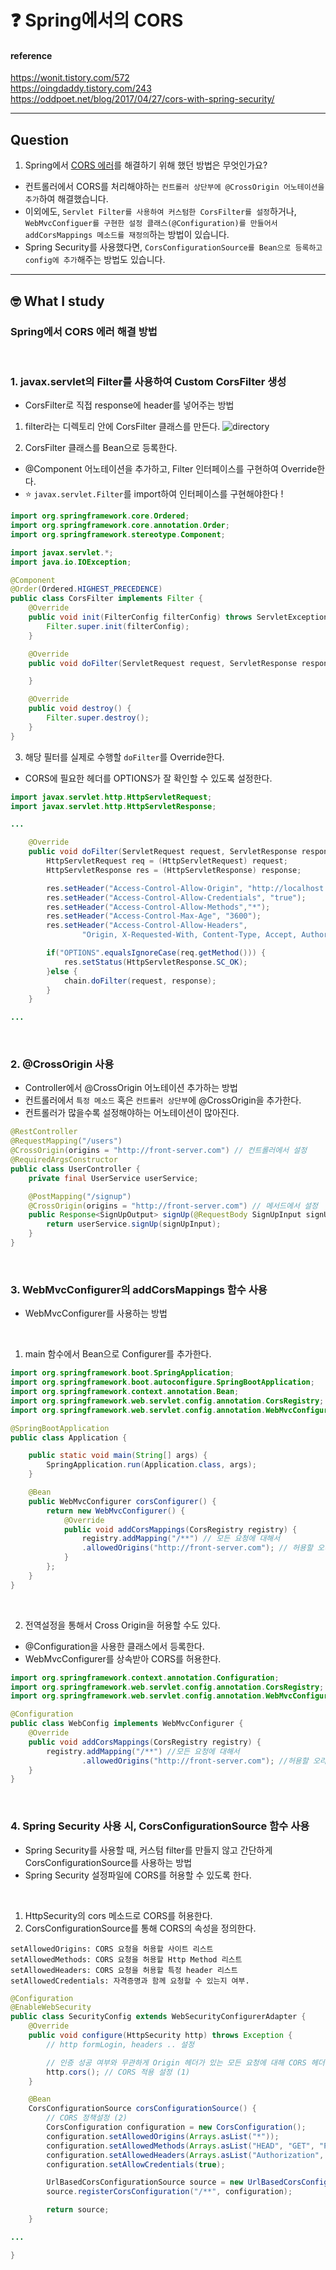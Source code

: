 # :question: Spring에서의 CORS

#### reference
https://wonit.tistory.com/572<br>
https://oingdaddy.tistory.com/243<br>
https://oddpoet.net/blog/2017/04/27/cors-with-spring-security/
<hr>

## Question
1. Spring에서 [CORS 에러](../../network/jsy/etc.md)를 해결하기 위해 했던 방법은 무엇인가요?
- 컨트롤러에서 CORS를 처리해야하는 `컨트롤러 상단부에 @CrossOrigin 어노테이션을 추가`하여 해결했습니다.
- 이외에도, `Servlet Filter를 사용하여 커스텀한 CorsFilter를 설정`하거나, `WebMvcConfiguer를 구현한 설정 클래스(@Configuration)를 만들어서 addCorsMappings 메소드를 재정의`하는 방법이 있습니다.
- Spring Security를 사용했다면, `CorsConfigurationSource를 Bean으로 등록하고 config에 추가`해주는 방법도 있습니다.
<hr>

## :nerd_face:	What I study
### Spring에서 CORS 에러 해결 방법

<br>

### 1. javax.servlet의 Filter를 사용하여 Custom CorsFilter 생성
- CorsFilter로 직접 response에 header를 넣어주는 방법

1. filter라는 디렉토리 안에 CorsFilter 클래스를 만든다.
![directory](CorsFilter.png)

2. CorsFilter 클래스를 Bean으로 등록한다.
- @Component 어노테이션을 추가하고, Filter 인터페이스를 구현하여 Override한다.
- :star: `javax.servlet.Filter`를 import하여 인터페이스를 구현해야한다 !

```java
import org.springframework.core.Ordered;
import org.springframework.core.annotation.Order;
import org.springframework.stereotype.Component;

import javax.servlet.*;
import java.io.IOException;

@Component
@Order(Ordered.HIGHEST_PRECEDENCE)
public class CorsFilter implements Filter {
    @Override
    public void init(FilterConfig filterConfig) throws ServletException {
        Filter.super.init(filterConfig);
    }

    @Override
    public void doFilter(ServletRequest request, ServletResponse response, FilterChain chain) throws IOException, ServletException {

    }

    @Override
    public void destroy() {
        Filter.super.destroy();
    }
}
```

3. 해당 필터를 실제로 수행할 `doFilter`를 Override한다.
- CORS에 필요한 헤더를 OPTIONS가 잘 확인할 수 있도록 설정한다.

```java
import javax.servlet.http.HttpServletRequest;
import javax.servlet.http.HttpServletResponse;

...

    @Override
    public void doFilter(ServletRequest request, ServletResponse response, FilterChain chain) throws IOException, ServletException {
        HttpServletRequest req = (HttpServletRequest) request;
        HttpServletResponse res = (HttpServletResponse) response;

        res.setHeader("Access-Control-Allow-Origin", "http://localhost:3000");
        res.setHeader("Access-Control-Allow-Credentials", "true");
        res.setHeader("Access-Control-Allow-Methods","*");
        res.setHeader("Access-Control-Max-Age", "3600");
        res.setHeader("Access-Control-Allow-Headers",
                "Origin, X-Requested-With, Content-Type, Accept, Authorization");

        if("OPTIONS".equalsIgnoreCase(req.getMethod())) {
            res.setStatus(HttpServletResponse.SC_OK);
        }else {
            chain.doFilter(request, response);
        }
    }

...

```

<br>

### 2. @CrossOrigin 사용
- Controller에서 @CrossOrigin 어노테이션 추가하는 방법
- 컨트롤러에서 `특정 메소드` 혹은 `컨트롤러 상단부`에 @CrossOrigin을 추가한다.
- 컨트롤러가 많을수록 설정해야하는 어노테이션이 많아진다.

```java
@RestController
@RequestMapping("/users")
@CrossOrigin(origins = "http://front-server.com") // 컨트롤러에서 설정
@RequiredArgsConstructor
public class UserController {
    private final UserService userService;

    @PostMapping("/signup")
    @CrossOrigin(origins = "http://front-server.com") // 메서드에서 설정
    public Response<SignUpOutput> signUp(@RequestBody SignUpInput signUpInput) {
        return userService.signUp(signUpInput);
    }
}
```

<br>

### 3. WebMvcConfigurer의 addCorsMappings 함수 사용
- WebMvcConfigurer를 사용하는 방법

<br>

1.  main 함수에서 Bean으로 Configurer를 추가한다.
```java
import org.springframework.boot.SpringApplication;
import org.springframework.boot.autoconfigure.SpringBootApplication;
import org.springframework.context.annotation.Bean;
import org.springframework.web.servlet.config.annotation.CorsRegistry;
import org.springframework.web.servlet.config.annotation.WebMvcConfigurer;

@SpringBootApplication
public class Application {

    public static void main(String[] args) {
        SpringApplication.run(Application.class, args);
    }

    @Bean
    public WebMvcConfigurer corsConfigurer() {
        return new WebMvcConfigurer() {
            @Override
            public void addCorsMappings(CorsRegistry registry) {
                registry.addMapping("/**") // 모든 요청에 대해서
                .allowedOrigins("http://front-server.com"); // 허용할 오리진들
            }
        };
    }
}
```

<br>

2. 전역설정을 통해서 Cross Origin을 허용할 수도 있다.
- @Configuration을 사용한 클래스에서 등록한다.
- WebMvcConfigurer를 상속받아 CORS를 허용한다.

```java
import org.springframework.context.annotation.Configuration;
import org.springframework.web.servlet.config.annotation.CorsRegistry;
import org.springframework.web.servlet.config.annotation.WebMvcConfigurer;

@Configuration
public class WebConfig implements WebMvcConfigurer {
    @Override
    public void addCorsMappings(CorsRegistry registry) {
        registry.addMapping("/**") //모든 요청에 대해서
                .allowedOrigins("http://front-server.com"); //허용할 오리진들
    }
}
```

<br>

### 4. Spring Security 사용 시, CorsConfigurationSource 함수 사용
- Spring Security를 사용할 때, 커스텀 filter를 만들지 않고 간단하게 CorsConfigurationSource를 사용하는 방법
- Spring Security 설정파일에 CORS를 허용할 수 있도록 한다.

<br>

1. HttpSecurity의 cors 메소드로 CORS를 허용한다.
2. CorsConfigurationSource를 통해 CORS의 속성을 정의한다.
```
setAllowedOrigins: CORS 요청을 허용할 사이트 리스트
setAllowedMethods: CORS 요청을 허용할 Http Method 리스트
setAllowedHeaders: CORS 요청을 허용할 특정 header 리스트
setAllowedCredentials: 자격증명과 함께 요청할 수 있는지 여부.
```

```java
@Configuration
@EnableWebSecurity
public class SecurityConfig extends WebSecurityConfigurerAdapter {
    @Override
    public void configure(HttpSecurity http) throws Exception {
        // http formLogin, headers .. 설정

        // 인증 성공 여부와 무관하게 Origin 헤더가 있는 모든 요청에 대해 CORS 헤더를 포함한 응답을 보냄.
        http.cors(); // CORS 적용 설정 (1)
    }

    @Bean
    CorsConfigurationSource corsConfigurationSource() {
        // CORS 정책설정 (2)
        CorsConfiguration configuration = new CorsConfiguration();
        configuration.setAllowedOrigins(Arrays.asList("*"));
        configuration.setAllowedMethods(Arrays.asList("HEAD", "GET", "POST", "PUT"));
        configuration.setAllowedHeaders(Arrays.asList("Authorization", "Cache-Control", "Content-Type"));
        configuration.setAllowCredentials(true);

        UrlBasedCorsConfigurationSource source = new UrlBasedCorsConfigurationSource();
        source.registerCorsConfiguration("/**", configuration);

        return source;
    }

...

}
```